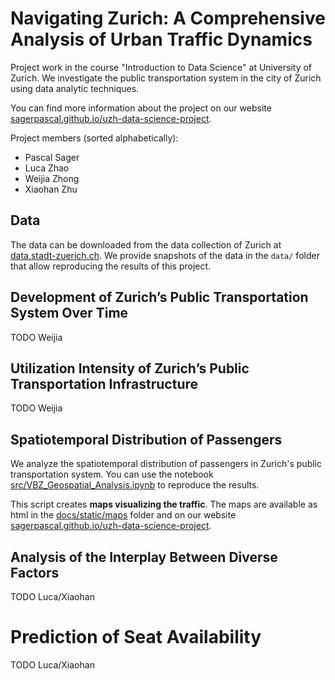 # Navigating Zurich: A Comprehensive Analysis of Urban Traffic Dynamics
Project work in the course "Introduction to Data Science" at University of Zurich.
We investigate the public transportation system in the city of Zurich using data analytic techniques.

You can find more information about the project on our website [sagerpascal.github.io/uzh-data-science-project](https://sagerpascal.github.io/uzh-data-science-project/).

Project members (sorted alphabetically):

- Pascal Sager
- Luca Zhao
- Weijia Zhong
- Xiaohan Zhu

## Data

The data can be downloaded from the data collection of Zurich at [data.stadt-zuerich.ch](https://data.stadt-zuerich.ch/dataset/vbz_fahrgastzahlen_ogd).
We provide snapshots of the data in the `data/` folder that allow reproducing the results of this project.

## Development of Zurich’s Public Transportation System Over Time


TODO Weijia


## Utilization Intensity of Zurich’s Public Transportation Infrastructure

TODO Weijia

## Spatiotemporal Distribution of Passengers

We analyze the spatiotemporal distribution of passengers in Zurich's public transportation system.
You can use the notebook [src/VBZ_Geospatial_Analysis.ipynb](./src/VBZ_Geospatial_Analysis.ipynb) to reproduce the results.

This script creates **maps visualizing the traffic**. The maps are available as html in the [docs/static/maps](./docs/static/maps) folder and on our website [sagerpascal.github.io/uzh-data-science-project](https://sagerpascal.github.io/uzh-data-science-project/).


## Analysis of the Interplay Between Diverse Factors

TODO Luca/Xiaohan

# Prediction of Seat Availability

TODO Luca/Xiaohan
